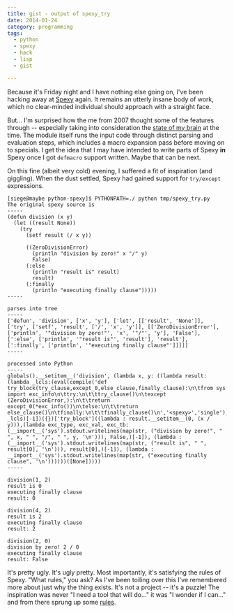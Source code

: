 ```yaml
---
title: gist - output of spexy_try
date: 2014-01-24
category: programming
tags:
  - python
  - spexy
  - hack
  - lisp
  - gist

---
```


Because it's Friday night and I have nothing else going on, I've been
hacking away at [Spexy] again. It remains an utterly insane body of
work, which no clear-minded individual should approach with a straight
face.

<!-- more -->

But... I'm surprised how the me from 2007 thought some of the features
through -- especially taking into consideration the
[state of my brain] at the time. The module itself runs the input code
through distinct parsing and evaluation steps, which includes a macro
expansion pass before moving on to specials. I get the idea that I may
have intended to write parts of Spexy **in** Spexy once I got
`defmacro` support written. Maybe that can be next.

On this fine (albeit very cold) evening, I suffered a fit of
inspiration (and giggling). When the dust settled, Spexy had gained
support for `try/except` expressions.

```text
[siege@maybe python-spexy]$ PYTHONPATH=./ python tmp/spexy_try.py
The original spexy source is
-----
(defun division (x y)
  (let ((result None))
    (try
      (setf result (/ x y))

      ((ZeroDivisionError)
        (println "division by zero!" x "/" y)
        False)
      (:else
        (println "result is" result)
        result)
      (:finally
        (println "executing finally clause")))))
-----

parses into tree
-----
['defun', 'division', ['x', 'y'], ['let', [['result', 'None']], ['try', ['setf', 'result', ['/', 'x', 'y']], [['ZeroDivisionError'], ['println', '"division by zero!"', 'x', '"/"', 'y'], 'False'], [':else', ['println', '"result is"', 'result'], 'result'], [':finally', ['println', '"executing finally clause"']]]]]
-----

processed into Python
-----
globals().__setitem__('division', (lambda x, y: ((lambda result: (lambda _lcls:(eval(compile('def try_block(try_clause,except_0,else_clause,finally_clause):\n\tfrom sys import exc_info\n\ttry:\n\t\ttry_clause()\n\texcept (ZeroDivisionError,):\n\t\treturn except_0(*exc_info())\n\telse:\n\t\treturn else_clause()\n\tfinally:\n\t\tfinally_clause()\n','<spexy>','single'),globals(),_lcls), _lcls)[-1])({})['try_block']((lambda : result.__setitem__(0, (x / y))),(lambda exc_type, exc_val, exc_tb: (__import__('sys').stdout.writelines(map(str, ("division by zero!", " ", x, " ", "/", " ", y, '\n'))), False,)[-1]), (lambda : (__import__('sys').stdout.writelines(map(str, ("result is", " ", result[0], '\n'))), result[0],)[-1]), (lambda : __import__('sys').stdout.writelines(map(str, ("executing finally clause", '\n'))))))([None]))))
-----

division(1, 2)
result is 0
executing finally clause
result: 0

division(4, 2)
result is 2
executing finally clause
result: 2

division(2, 0)
division by zero! 2 / 0
executing finally clause
result: False
```

It's pretty ugly. It's ugly pretty. Most importantly, it's satisfying
the rules of Spexy. "What rules," you ask? As I've been toiling over
this I've remembered more about just why the thing exists. It's not a
project -- it's a puzzle! The inspiration was never "I need a tool
that will do..." it was "I wonder if I can..." and from there sprung
up some [rules].

[spexy]: https://github.com/obriencj/python-spexy

[rules]: https://github.com/obriencj/python-spexy/blob/master/README.md#concept

[state of my brain]: http://www.toothpastefordinner.com/052210/ambien-walrus-adventure.gif "Come with me on an adventure you'll never remember"
